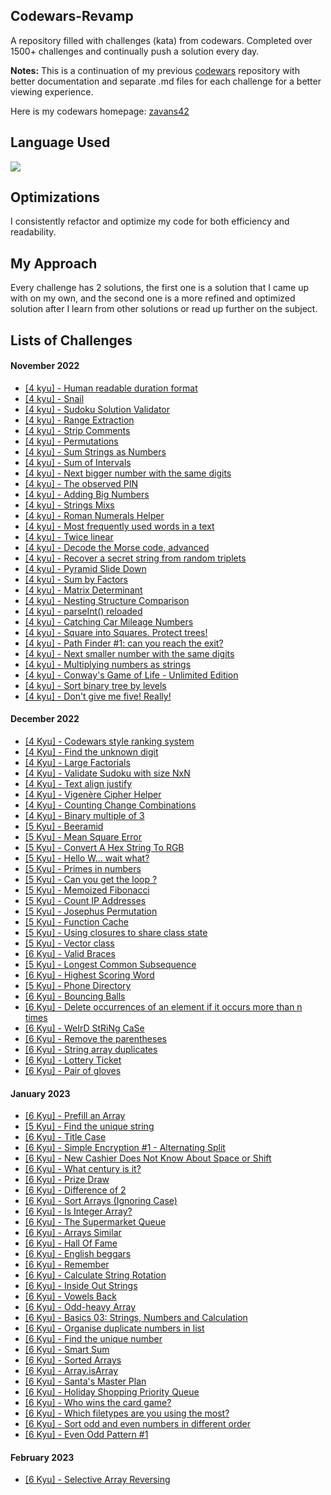 ## Codewars-Revamp

A repository filled with challenges (kata) from codewars. Completed over 1500+ challenges and continually push a solution every day.

**Notes:** This is a continuation of my previous [codewars](https://github.com/zavans42/Codewars) repository with better documentation and separate .md files for each challenge for a better viewing experience. 

Here is my codewars homepage: [zavans42](https://www.codewars.com/users/zavans42)

## Language Used

<img src="https://img.shields.io/static/v1?label=|&message=JAVASCRIPT&color=3c7f5d&style=plastic&logo=javascript"/>

## Optimizations

I consistently refactor and optimize my code for both efficiency and readability. 

## My Approach

Every challenge has 2 solutions, the first one is a solution that I came up with on my own, and the second one is a more refined and optimized solution after I learn from other solutions or read up further on the subject.

## Lists of Challenges

#### November 2022
* [[4 kyu] - Human readable duration format](codewars/4kyu//2022-11/2022-11-01.md)
* [[4 kyu] - Snail](codewars/4kyu//2022-11/2022-11-02.md)
* [[4 kyu] - Sudoku Solution Validator](codewars/4kyu//2022-11/2022-11-03.md)
* [[4 kyu] - Range Extraction](codewars/4kyu//2022-11/2022-11-04.md)
* [[4 kyu] - Strip Comments](codewars/4kyu//2022-11/2022-11-05.md)
* [[4 kyu] - Permutations](codewars/4kyu//2022-11/2022-11-06.md)
* [[4 kyu] - Sum Strings as Numbers](codewars/4kyu//2022-11/2022-11-07.md)
* [[4 kyu] - Sum of Intervals](codewars/4kyu//2022-11/2022-11-08.md)
* [[4 kyu] - Next bigger number with the same digits](codewars/4kyu//2022-11/2022-11-09.md)
* [[4 kyu] - The observed PIN](codewars/4kyu//2022-11/2022-11-10.md)
* [[4 kyu] - Adding Big Numbers](codewars/4kyu//2022-11/2022-11-11.md)
* [[4 kyu] - Strings Mixs](codewars/4kyu//2022-11/2022-11-12.md)
* [[4 kyu] - Roman Numerals Helper](codewars/4kyu//2022-11/2022-11-13.md)
* [[4 kyu] - Most frequently used words in a text](codewars/4kyu//2022-11/2022-11-14.md)
* [[4 kyu] - Twice linear](codewars/4kyu//2022-11/2022-11-15.md)
* [[4 kyu] - Decode the Morse code, advanced](codewars/4kyu//2022-11/2022-11-16.md)
* [[4 kyu] - Recover a secret string from random triplets](codewars/4kyu//2022-11/2022-11-17.md)
* [[4 kyu] - Pyramid Slide Down](codewars/4kyu//2022-11/2022-11-18.md)
* [[4 kyu] - Sum by Factors](codewars/4kyu//2022-11/2022-11-19.md)
* [[4 kyu] - Matrix Determinant](codewars/4kyu//2022-11/2022-11-20.md)
* [[4 kyu] - Nesting Structure Comparison](codewars/4kyu//2022-11/2022-11-21.md)
* [[4 kyu] - parseInt() reloaded](codewars/4kyu//2022-11/2022-11-22.md)
* [[4 kyu] - Catching Car Mileage Numbers](codewars/4kyu//2022-11/2022-11-23.md)
* [[4 kyu] - Square into Squares. Protect trees!](codewars/4kyu//2022-11/2022-11-24.md)
* [[4 kyu] - Path Finder #1: can you reach the exit?](codewars/4kyu//2022-11/2022-11-25.md)
* [[4 kyu] - Next smaller number with the same digits](codewars/4kyu//2022-11/2022-11-26.md)
* [[4 kyu] - Multiplying numbers as strings](codewars/4kyu//2022-11/2022-11-27.md)
* [[4 kyu] - Conway's Game of Life - Unlimited Edition](codewars/4kyu//2022-11/2022-11-28.md)
* [[4 kyu] - Sort binary tree by levels](codewars/4kyu//2022-11/2022-11-29.md)
* [[4 kyu] - Don't give me five! Really!](codewars/4kyu//2022-11/2022-11-30.md)

#### December 2022
* [[4 Kyu] - Codewars style ranking system](codewars/4kyu//2022-12/2022-12-01.md)
* [[4 Kyu] - Find the unknown digit](codewars/4kyu//2022-12/2022-12-02.md)
* [[4 Kyu] - Large Factorials](codewars/4kyu//2022-12/2022-12-03.md)
* [[4 Kyu] - Validate Sudoku with size NxN](codewars/4kyu//2022-12/2022-12-04.md)
* [[4 Kyu] - Text align justify](codewars/4kyu//2022-12/2022-12-05.md)
* [[4 Kyu] - Vigenère Cipher Helper](codewars/4kyu//2022-12/2022-12-06.md)
* [[4 Kyu] - Counting Change Combinations](codewars/4kyu//2022-12/2022-12-07.md)
* [[4 Kyu] - Binary multiple of 3](codewars/4kyu//2022-12/2022-12-08.md)
* [[5 Kyu] - Beeramid](codewars/5kyu//2022-12/2022-12-09.md)
* [[5 Kyu] - Mean Square Error](codewars/5kyu//2022-12/2022-12-10.md)
* [[5 Kyu] - Convert A Hex String To RGB](codewars/5kyu//2022-12/2022-12-11.md)
* [[5 Kyu] - Hello W... wait what?](codewars/5kyu//2022-12/2022-12-12.md)
* [[5 Kyu] - Primes in numbers](codewars/5kyu//2022-12/2022-12-13.md)
* [[5 Kyu] - Can you get the loop ?](codewars/5kyu//2022-12/2022-12-14.md)
* [[5 Kyu] - Memoized Fibonacci](codewars/5kyu//2022-12/2022-12-15.md)
* [[5 Kyu] - Count IP Addresses](codewars/5kyu//2022-12/2022-12-16.md)
* [[5 Kyu] - Josephus Permutation](codewars/5kyu//2022-12/2022-12-17.md)
* [[5 Kyu] - Function Cache](codewars/5kyu//2022-12/2022-12-18.md)
* [[5 Kyu] - Using closures to share class state](codewars/5kyu//2022-12/2022-12-19.md)
* [[5 Kyu] - Vector class](codewars/5kyu//2022-12/2022-12-20.md)
* [[6 Kyu] - Valid Braces](codewars/6kyu//2022-12/2022-12-21.md)
* [[5 Kyu] - Longest Common Subsequence](codewars/5kyu//2022-12/2022-12-22.md)
* [[6 Kyu] - Highest Scoring Word](codewars/6kyu//2022-12/2022-12-23.md)
* [[5 Kyu] - Phone Directory](codewars/5kyu//2022-12/2022-12-24.md)
* [[6 Kyu] - Bouncing Balls](codewars/6kyu//2022-12/2022-12-25.md)
* [[6 Kyu] - Delete occurrences of an element if it occurs more than n times](codewars/6kyu//2022-12/2022-12-26.md)
* [[6 Kyu] - WeIrD StRiNg CaSe](codewars/6kyu//2022-12/2022-12-27.md)
* [[6 Kyu] - Remove the parentheses](codewars/6kyu//2022-12/2022-12-28.md)
* [[6 Kyu] - String array duplicates](codewars/6kyu//2022-12/2022-12-29.md)
* [[6 Kyu] - Lottery Ticket](codewars/6kyu//2022-12/2022-12-30.md)
* [[6 Kyu] - Pair of gloves](codewars/6kyu//2022-12/2022-12-31.md)

#### January 2023
* [[6 Kyu] - Prefill an Array](codewars/6kyu//2023-01/2023-01-01.md)
* [[5 Kyu] - Find the unique string](codewars/5kyu//2023-01/2023-01-02.md)
* [[6 Kyu] - Title Case](codewars/6kyu//2023-01/2023-01-03.md)
* [[6 Kyu] - Simple Encryption #1 - Alternating Split](codewars/6kyu//2023-01/2023-01-04.md)
* [[6 Kyu] - New Cashier Does Not Know About Space or Shift](codewars/6kyu//2023-01/2023-01-05.md)
* [[6 Kyu] - What century is it?](codewars/6kyu//2023-01/2023-01-06.md)
* [[6 Kyu] - Prize Draw](codewars/6kyu//2023-01/2023-01-07.md)
* [[6 Kyu] - Difference of 2](codewars/6kyu//2023-01/2023-01-08.md)
* [[6 Kyu] - Sort Arrays (Ignoring Case)](codewars/6kyu//2023-01/2023-01-09.md)
* [[6 Kyu] - Is Integer Array?](codewars/6kyu//2023-01/2023-01-10.md)
* [[6 Kyu] - The Supermarket Queue](codewars/6kyu//2023-01/2023-01-11.md)
* [[6 Kyu] - Arrays Similar](codewars/6kyu//2023-01/2023-01-12.md)
* [[6 Kyu] - Hall Of Fame](codewars/6kyu//2023-01/2023-01-13.md)
* [[6 Kyu] - English beggars](codewars/6kyu//2023-01/2023-01-14.md)
* [[6 Kyu] - Remember](codewars/6kyu//2023-01/2023-01-15.md)
* [[6 Kyu] - Calculate String Rotation](codewars/6kyu//2023-01/2023-01-16.md)
* [[6 Kyu] - Inside Out Strings](codewars/6kyu//2023-01/2023-01-17.md)
* [[6 Kyu] - Vowels Back](codewars/6kyu//2023-01/2023-01-18.md)
* [[6 Kyu] - Odd-heavy Array](codewars/6kyu//2023-01/2023-01-19.md)
* [[6 Kyu] - Basics 03: Strings, Numbers and Calculation](codewars/6kyu//2023-01/2023-01-20.md)
* [[6 Kyu] - Organise duplicate numbers in list](codewars/6kyu//2023-01/2023-01-21.md)
* [[6 Kyu] - Find the unique number](codewars/6kyu//2023-01/2023-01-22.md)
* [[6 Kyu] - Smart Sum](codewars/6kyu//2023-01/2023-01-23.md)
* [[6 Kyu] - Sorted Arrays](codewars/6kyu//2023-01/2023-01-24.md)
* [[6 Kyu] - Array.isArray](codewars/6kyu//2023-01/2023-01-25.md)
* [[6 Kyu] - Santa's Master Plan](codewars/6kyu//2023-01/2023-01-26.md)
* [[6 Kyu] - Holiday Shopping Priority Queue](codewars/6kyu//2023-01/2023-01-27.md)
* [[6 Kyu] - Who wins the card game?](codewars/6kyu//2023-01/2023-01-28.md)
* [[6 Kyu] - Which filetypes are you using the most?](codewars/6kyu//2023-01/2023-01-29.md)
* [[6 Kyu] - Sort odd and even numbers in different order](codewars/6kyu//2023-01/2023-01-30.md)
* [[6 Kyu] - Even Odd Pattern #1](codewars/6kyu//2023-01/2023-01-31.md)

#### February 2023
* [[6 Kyu] - Selective Array Reversing](codewars/6kyu//2023-02/2023-02-01.md)